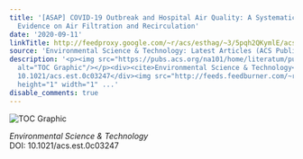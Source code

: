 ```yaml
---
title: '[ASAP] COVID-19 Outbreak and Hospital Air Quality: A Systematic Review of
  Evidence on Air Filtration and Recirculation'
date: '2020-09-11'
linkTitle: http://feedproxy.google.com/~r/acs/esthag/~3/5pqh2QKymlE/acs.est.0c03247
source: 'Environmental Science & Technology: Latest Articles (ACS Publications)'
description: '<p><img src="https://pubs.acs.org/na101/home/literatum/publisher/achs/journals/content/esthag/0/esthag.ahead-of-print/acs.est.0c03247/20200911/images/medium/es0c03247_0007.gif"
  alt="TOC Graphic"/></p><div><cite>Environmental Science & Technology</cite></div><div>DOI:
  10.1021/acs.est.0c03247</div><img src="http://feeds.feedburner.com/~r/acs/esthag/~4/5pqh2QKymlE"
  height="1" width="1" ...'
disable_comments: true
---
```

<p><img src="https://pubs.acs.org/na101/home/literatum/publisher/achs/journals/content/esthag/0/esthag.ahead-of-print/acs.est.0c03247/20200911/images/medium/es0c03247_0007.gif" alt="TOC Graphic"/></p><div><cite>Environmental Science & Technology</cite></div><div>DOI: 10.1021/acs.est.0c03247</div><img src="http://feeds.feedburner.com/~r/acs/esthag/~4/5pqh2QKymlE" height="1" width="1" ...